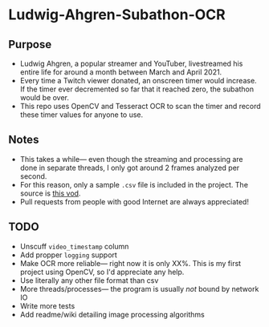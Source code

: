 # Ludwig-Ahgren-Subathon-OCR

## Purpose
* Ludwig Ahgren, a popular streamer and YouTuber, livestreamed his entire life for around a month between March and April 2021.
* Every time a Twitch viewer donated, an onscreen timer would increase. If the timer ever decremented so far that it reached zero, the subathon would be over.
* This repo uses OpenCV and Tesseract OCR to scan the timer and record these timer values for anyone to use.

## Notes
* This takes a while— even though the streaming and processing are done in separate threads, I only got around 2 frames analyzed per second.
* For this reason, only a sample `.csv` file is included in the project. The source is [this vod](https://www.youtube.com/watch?v=UzHtbjtT8hE).
* Pull requests from people with good Internet are always appreciated!

## TODO
* Unscuff `video_timestamp` column
* Add propper `logging` support
* Make OCR more reliable— right now it is only XX%. This is my first project using OpenCV, so I'd appreciate any help.
* Use literally any other file format than csv
* More threads/processes— the program is usually *not* bound by network IO
* Write more tests
* Add readme/wiki detailing image processing algorithms
